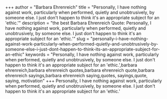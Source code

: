 +++
author = "Barbara Ehrenreich"
title = "Personally, I have nothing against work, particularly when performed, quietly and unobtrusively, by someone else. I just don't happen to think it's an appropriate subject for an 'ethic.'"
description = "the best Barbara Ehrenreich Quote: Personally, I have nothing against work, particularly when performed, quietly and unobtrusively, by someone else. I just don't happen to think it's an appropriate subject for an 'ethic.'"
slug = "personally-i-have-nothing-against-work-particularly-when-performed-quietly-and-unobtrusively-by-someone-else-i-just-dont-happen-to-think-its-an-appropriate-subject-for-an-ethic"
keywords = "Personally, I have nothing against work, particularly when performed, quietly and unobtrusively, by someone else. I just don't happen to think it's an appropriate subject for an 'ethic.',barbara ehrenreich,barbara ehrenreich quotes,barbara ehrenreich quote,barbara ehrenreich sayings,barbara ehrenreich saying,quotes, sayings,quote, saying, motivation"
+++
Personally, I have nothing against work, particularly when performed, quietly and unobtrusively, by someone else. I just don't happen to think it's an appropriate subject for an 'ethic.'
